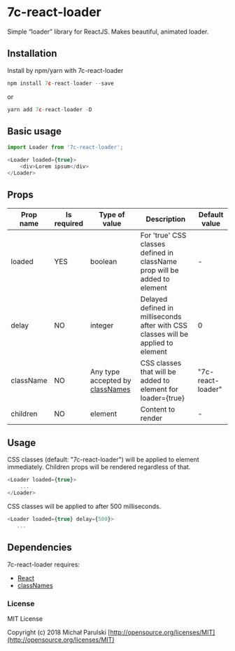 # 7c-react-loader
Simple “loader” library for ReactJS. Makes beautiful, animated loader.

## Installation
Install by npm/yarn with 7c-react-loader

```js
npm install 7c-react-loader --save
```
or
```js
yarn add 7c-react-loader -D
```

## Basic usage
```js
import Loader from '7c-react-loader';

<Loader loaded={true}>
    <div>Lorem ipsum</div>
</Loader>
```

## Props
| Prop name | Is required | Type of value | Description | Default value |
| ---       | --- | ---                                                                         | --- | ---               |
| loaded    | YES | boolean                                                                     | For 'true' CSS classes defined in className prop will be added to <Loader> element       | -                 |
| delay     | NO  | integer                                                                     | Delayed defined in milliseconds after with CSS classes will be applied to <Loader> element | 0                 |
| className | NO  | Any type accepted by [classNames](https://www.npmjs.com/package/classnames) | CSS classes that will be added to <Loader> element for loader={true}                     | "7c-react-loader" |
| children  | NO  | element                                                                     | Content to render | -                 |

## Usage
CSS classes (default: "7c-react-loader") will be applied to <Loader> element immediately. Children props will be rendered regardless of that.
```js
<Loader loaded={true}>
    ...
</Loader>
```

CSS classes  will be applied to <Loader> after 500 milliseconds.
```js
<Loader loaded={true} delay={500}>
   ...
```

## Dependencies
7c-react-loader requires:
  - [React](https://facebook.github.io/react/index.html)
  - [classNames](https://www.npmjs.com/package/classnames)
  
### License
MIT License

Copyright (c) 2018 Michał Parulski [http://opensource.org/licenses/MIT](http://opensource.org/licenses/MIT)
